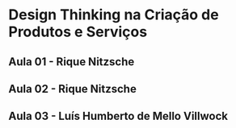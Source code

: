# Design Thinking na Criação de Produtos e Serviços

## Aula 01 - Rique Nitzsche

## Aula 02 - Rique Nitzsche

## Aula 03 - Luís Humberto de Mello Villwock
